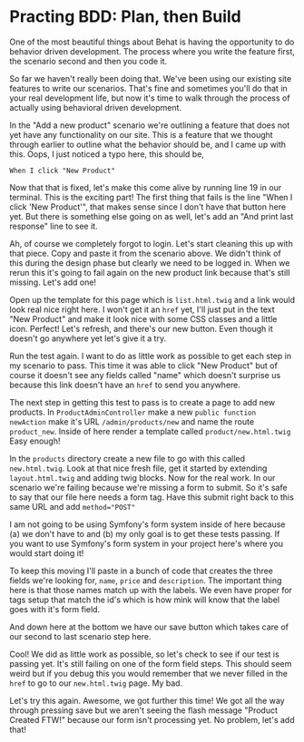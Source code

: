 # Practing BDD: Plan, then Build

One of the most beautiful things about Behat is having the opportunity to do
behavior driven development. The process where you write the feature first,
the scenario second and then you code it. 

So far we haven't really been doing that. We've been using our existing site features
to write our scenarios. That's fine and sometimes you'll do that in your real 
development life, but now it's time to walk through the process of actually using
behavioral driven development. 

In the "Add a new product" scenario we're outlining a feature that does not yet
have any functionality on our site. This is a feature that we thought through 
earlier to outline what the behavior should be, and I came up with this. Oops,
I just noticed a typo here, this should be,

    When I click "New Product"

Now that that is fixed, let's make this come alive by running line 19 in our terminal.
This is the exciting part! The first thing that fails is the line "When I click 'New Product'",
that makes sense since I don't have that button here yet. But there is something else
going on as well, let's add an "And print last response" line to see it. 

Ah, of course we completely forgot to login. Let's start cleaning this up with that piece. 
Copy and paste it from the scenario above. We didn't think of this during the design phase
but clearly we need to be logged in. When we rerun this it's going to fail again on the
new product link because that's still missing. Let's add one!

Open up the template for this page which is `list.html.twig` and a link would look real nice
right here. I won't get it an `href` yet, I'll just put in the text "New Product" and make it
look nice with some CSS classes and a little icon. Perfect! Let's refresh, and there's our new
button. Even though it doesn't go anywhere yet let's give it a try. 

Run the test again. I want to do as little work as possible to get each step in my scenario to pass.
This time it was able to click "New Product" but of course it doesn't see any fields called "name" 
which doesn't surprise us because this link doesn't have an `href` to send you anywhere. 

The next step in getting this test to pass is to create a page to add new products. In `ProductAdminController`
make a new `public function newAction` make it's URL `/admin/products/new` and name the route
`product_new`. Inside of here render a template called `product/new.html.twig` Easy enough!

In the `products` directory create a new file to go with this called `new.html.twig`. Look at that
nice fresh file, get it started by extending `layout.html.twig` and adding twig blocks. Now for the 
real work. In our scenario we're failing because we're missing a form to submit. So it's safe to say
that our file here needs a form tag. Have this submit right back to this same URL and add `method="POST"`

I am not going to be using Symfony's form system inside of here because (a) we don't have to and (b) my
only goal is to get these tests passing. If you want to use Symfony's form system in your project here's 
where you would start doing it!

To keep this moving I'll paste in a bunch of code that creates the three fields we're looking for, `name`,
`price` and `description`. The important thing here is that those names match up with the labels. 
We even have proper for tags setup that match the id's which is how mink will know that the label goes
with it's form field. 

And down here at the bottom we have our save button which takes care of our second to last scenario step here.

Cool! We did as little work as possible, so let's check to see if our test is passing yet. It's still failing
on one of the form field steps. This should seem weird but if you debug this you would remember that we
never filled in the `href` to go to our `new.html.twig` page. My bad.

Let's try this again. Awesome, we got further this time! We got all the way through pressing save but we aren't
seeing the flash message "Product Created FTW!" because our form isn't processing yet. No problem, let's add that!

